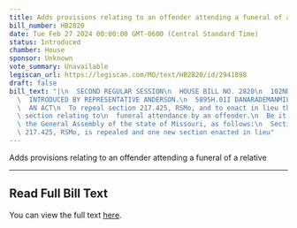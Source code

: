 ```yaml
---
title: Adds provisions relating to an offender attending a funeral of a relative
bill_number: HB2820
date: Tue Feb 27 2024 00:00:00 GMT-0600 (Central Standard Time)
status: Introduced
chamber: House
sponsor: Unknown
vote_summary: Unavailable
legiscan_url: https://legiscan.com/MO/text/HB2820/id/2941898
draft: false
bill_text: "|\n  SECOND REGULAR SESSION\n  HOUSE BILL NO. 2820\n  102ND GENERAL ASSEMBLY\n\
  \  INTRODUCED BY REPRESENTATIVE ANDERSON.\n  5895H.01I DANARADEMANMILLER,ChiefClerk\n\
  \  AN ACT\n  To repeal section 217.425, RSMo, and to enact in lieu thereof one new\
  \ section relating to\n  funeral attendance by an offender.\n  Be it enacted by\
  \ the General Assembly of the state of Missouri, as follows:\n  Section A. Section\
  \ 217.425, RSMo, is repealed and one new section enacted in lieu"
---
```

Adds provisions relating to an offender attending a funeral of a relative

---

## Read Full Bill Text

You can view the full text [here](https://legiscan.com/MO/text/HB2820/id/2941898).
